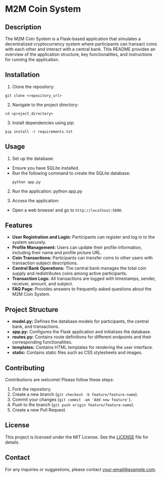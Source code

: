 # M2M Coin System

## Description
The M2M Coin System is a Flask-based application that simulates a decentralized cryptocurrency system where participants can transact coins with each other and interact with a central bank. This README provides an overview of the application structure, key functionalities, and instructions for running the application.

## Installation
1. Clone the repository:
  ```
git clone <repository_url>
  ```

2. Navigate to the project directory:
  ```
cd <project_directory>
  ```

3. Install dependencies using pip:
  ```
pip install -r requirements.txt
  ```



## Usage
1. Set up the database:
- Ensure you have SQLite installed.
- Run the following command to create the SQLite database:
  ```
  python app.py
  ```

2. Run the application:
python app.py


3. Access the application:
- Open a web browser and go to `http://localhost:5000`.

## Features
- **User Registration and Login:** Participants can register and log in to the system securely.
- **Profile Management:** Users can update their profile information, including their name and profile picture URL.
- **Coin Transactions:** Participants can transfer coins to other users with transaction subject descriptions.
- **Central Bank Operations:** The central bank manages the total coin supply and redistributes coins among active participants.
- **Transaction Logs:** All transactions are logged with timestamps, sender, receiver, amount, and subject.
- **FAQ Page:** Provides answers to frequently asked questions about the M2M Coin System.

## Project Structure
- **model.py:** Defines the database models for participants, the central bank, and transactions.
- **app.py:** Configures the Flask application and initializes the database.
- **routes.py:** Contains route definitions for different endpoints and their corresponding functionalities.
- **templates:** Contains HTML templates for rendering the user interface.
- **static:** Contains static files such as CSS stylesheets and images.

## Contributing
Contributions are welcome! Please follow these steps:
1. Fork the repository.
2. Create a new branch (`git checkout -b feature/feature-name`).
3. Commit your changes (`git commit -am 'Add new feature'`).
4. Push to the branch (`git push origin feature/feature-name`).
5. Create a new Pull Request.

## License
This project is licensed under the MIT License. See the [LICENSE](LICENSE) file for details.

## Contact
For any inquiries or suggestions, please contact [your-email@example.com](mailto:your-email@example.com).
